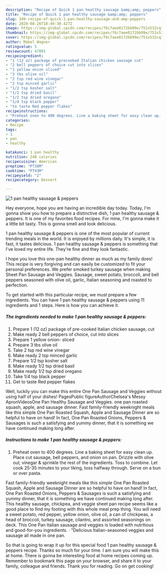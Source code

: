 ```yaml
---
description: "Recipe of Quick 1 pan healthy sausage &amp;amp; peppers"
title: "Recipe of Quick 1 pan healthy sausage &amp;amp; peppers"
slug: 349-recipe-of-quick-1-pan-healthy-sausage-and-amp-peppers
date: 2020-08-26T18:49:30.427Z
image: https://img-global.cpcdn.com/recipes/f6c7aee0172bb99e/751x532cq70/1-pan-healthy-sausage-peppers-recipe-main-photo.jpg
thumbnail: https://img-global.cpcdn.com/recipes/f6c7aee0172bb99e/751x532cq70/1-pan-healthy-sausage-peppers-recipe-main-photo.jpg
cover: https://img-global.cpcdn.com/recipes/f6c7aee0172bb99e/751x532cq70/1-pan-healthy-sausage-peppers-recipe-main-photo.jpg
author: Mabel Wagner
ratingvalue: 5
reviewcount: 47091
recipeingredient:
- "1 (12 oz) package of precooked Italian chicken sausage cut"
- "2 bell peppers of choice cut into slices"
- "1 yellow onion sliced"
- "3 tbs olive oil"
- "2 tsp red wine vinegar"
- "2 tsp minced garlic"
- "1/2 tsp kosher salt"
- "1/2 tsp dried basil"
- "1/2 tsp dried oregano"
- "1/4 tsp black pepper"
- "to taste Red pepper flakes"
recipeinstructions:
- "Preheat oven to 400 degrees. Line a baking sheet for easy clean up. Place cut sausage, bell peppers, and onion on pan. Drizzle with olive oul, vinegar &amp; sprinkle the rest of the ingredients. Toss to combine. Let cook 25-35 minutes to your liking, toss halfway through. Serve on a bun or over pasta."
categories:
- Recipe
tags:
- 1
- pan
- healthy

katakunci: 1 pan healthy 
nutrition: 248 calories
recipecuisine: American
preptime: "PT38M"
cooktime: "PT43M"
recipeyield: "2"
recipecategory: Dessert

---
```



![1 pan healthy sausage &amp; peppers](https://img-global.cpcdn.com/recipes/f6c7aee0172bb99e/751x532cq70/1-pan-healthy-sausage-peppers-recipe-main-photo.jpg)

Hey everyone, hope you are having an incredible day today. Today, I'm gonna show you how to prepare a distinctive dish, 1 pan healthy sausage &amp; peppers. It is one of my favorites food recipes. For mine, I'm gonna make it a little bit tasty. This is gonna smell and look delicious.

1 pan healthy sausage &amp; peppers is one of the most popular of current trending meals in the world. It is enjoyed by millions daily. It's simple, it is fast, it tastes delicious. 1 pan healthy sausage &amp; peppers is something that I've loved my entire life. They're fine and they look fantastic.

I hope you love this one-pan healthy dinner as much as my family does! This recipe is very forgiving and can easily be customized to fit your personal preferences. We prefer smoked turkey sausage when making Sheet Pan Sausage and Veggies. Sausage, sweet potato, broccoli, and bell peppers seasoned with olive oil, garlic, Italian seasoning and roasted to perfection.


To get started with this particular recipe, we must prepare a few ingredients. You can have 1 pan healthy sausage &amp; peppers using 11 ingredients and 1 steps. Here is how you can achieve it.

<!--inarticleads1-->

##### The ingredients needed to make 1 pan healthy sausage &amp; peppers:

1. Prepare 1 (12 oz) package of pre-cooked Italian chicken sausage, cut
1. Make ready 2 bell peppers of choice, cut into slices
1. Prepare 1 yellow onion- sliced
1. Prepare 3 tbs olive oil
1. Take 2 tsp red wine vinegar
1. Make ready 2 tsp minced garlic
1. Prepare 1/2 tsp kosher salt
1. Make ready 1/2 tsp dried basil
1. Make ready 1/2 tsp dried oregano
1. Take 1/4 tsp black pepper
1. Get to taste Red pepper flakes


Well, luckily you can make this entire One Pan Sausage and Veggies without using half of your dishes! PagesPublic figureAuthorChelsea&#39;s Messy ApronVideosOne Pan Healthy Sausage and Veggies. one pan roasted squash, apple, and sausage dinner. Fast family-friendly weeknight meals like this simple One Pan Roasted Squash, Apple and Sausage Dinner are so helpful to have on hand! In fact, One Pan Roasted Onions, Peppers &amp; Sausages is such a satisfying and yummy dinner, that it is something we have continued making long after. 

<!--inarticleads2-->

##### Instructions to make 1 pan healthy sausage &amp; peppers:

1. Preheat oven to 400 degrees. Line a baking sheet for easy clean up. Place cut sausage, bell peppers, and onion on pan. Drizzle with olive oul, vinegar &amp; sprinkle the rest of the ingredients. Toss to combine. Let cook 25-35 minutes to your liking, toss halfway through. Serve on a bun or over pasta.


Fast family-friendly weeknight meals like this simple One Pan Roasted Squash, Apple and Sausage Dinner are so helpful to have on hand! In fact, One Pan Roasted Onions, Peppers &amp; Sausages is such a satisfying and yummy dinner, that it is something we have continued making long after. This healthy sausage, chickpea, and veggie sheet pan recipe seems like a good place to find my footing with this whole meal prep thing. You will need a sweet potato, red pepper, yellow onion, olive oil, a can of chickpeas, a head of broccoli, turkey sausage, cilantro, and assorted seasonings on deck. This One Pan Italian sausage and veggies is loaded with nutritious and good-for-you ingredients. · &#34;Delicious Italian-seasoned veggies and sausage all made in one pan. 

So that is going to wrap it up for this special food 1 pan healthy sausage &amp; peppers recipe. Thanks so much for your time. I am sure you will make this at home. There is gonna be interesting food at home recipes coming up. Remember to bookmark this page on your browser, and share it to your family, colleague and friends. Thank you for reading. Go on get cooking!
